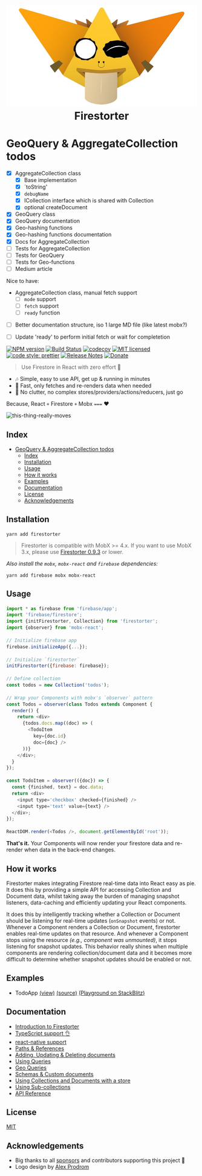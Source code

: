 <!-- prettier-ignore -->
<h1 align="center">
  <img src="./docs/_media/logo.jpg" /><br>
  Firestorter
</h1>

# GeoQuery & AggregateCollection todos
- [X] AggregateCollection class
  - [X] Base implementation
  - [X] `toString'
  - [X] `debugName`
  - [X] ICollection interface which is shared with Collection
  - [X] optional createDocument
- [X] GeoQuery class 
- [X] GeoQuery documentation
- [X] Geo-hashing functions
- [X] Geo-hashing functions documentation
- [X] Docs for AggregateCollection
- [ ] Tests for AggregateCollection
- [ ] Tests for GeoQuery
- [ ] Tests for Geo-functions
- [ ] Medium article

Nice to have:
- AggregateCollection class, manual fetch support
  - [ ] `mode` support
  - [ ] `fetch` support
  - [ ] `ready` function
- [ ] Better documentation structure, iso 1 large MD file (like latest mobx?)
- [ ] Update 'ready' to perform initial fetch or wait for completetion



<span class="badge-npmversion"><a href="https://npmjs.org/package/badges" title="View this project on NPM"><img src="https://img.shields.io/npm/v/firestorter.svg" alt="NPM version" /></a></span>
[![Build Status](https://travis-ci.org/IjzerenHein/firestorter.svg?branch=master)](https://travis-ci.org/IjzerenHein/firestorter)
[![codecov](https://codecov.io/gh/IjzerenHein/firestorter/branch/master/graph/badge.svg)](https://codecov.io/gh/IjzerenHein/firestorter)
[![MIT licensed](https://img.shields.io/badge/license-MIT-blue.svg)](https://raw.githubusercontent.com/IjzerenHein/firestorter/master/LICENSE.txt)
[![code style: prettier](https://img.shields.io/badge/code_style-prettier-ff69b4.svg)](https://github.com/prettier/prettier)
[![Release Notes](https://release-notes.com/badges/v1.svg)](https://release-notes.com/@IjzerenHein/Firestorter)
[![Donate](https://img.shields.io/badge/Donate-PayPal-green.svg)](https://www.paypal.com/cgi-bin/webscr?cmd=_s-xclick&hosted_button_id=C7KAZKHW6MXYL)

> Use Firestore in React with zero effort 🤘

* 🎶 Simple, easy to use API, get up & running in minutes
* 🚀 Fast, only fetches and re-renders data when needed
* 🤘 No clutter, no complex stores/providers/actions/reducers, just go

Because, React `+` Firestore `+` Mobx `===` ❤️

![this-thing-really-moves](./docs/_media/this-thing-really-moves.gif)

## Index

- [GeoQuery & AggregateCollection todos](#geoquery--aggregatecollection-todos)
  - [Index](#index)
  - [Installation](#installation)
  - [Usage](#usage)
  - [How it works](#how-it-works)
  - [Examples](#examples)
  - [Documentation](#documentation)
  - [License](#license)
  - [Acknowledgements](#acknowledgements)

## Installation

    yarn add firestorter

> Firestorter is compatible with MobX >= 4.x. If you want to use MobX 3.x, please use [Firestorter 0.9.3](https://github.com/IjzerenHein/firestorter/releases/tag/v0.9.3) or lower.

_Also install the `mobx`, `mobx-react` and `firebase` dependencies:_

    yarn add firebase mobx mobx-react

## Usage

```js
import * as firebase from 'firebase/app';
import 'firebase/firestore';
import {initFirestorter, Collection} from 'firestorter';
import {observer} from 'mobx-react';

// Initialize firebase app
firebase.initializeApp({...});

// Initialize `firestorter`
initFirestorter({firebase: firebase});

// Define collection
const todos = new Collection('todos');

// Wrap your Components with mobx's `observer` pattern
const Todos = observer(class Todos extends Component {
  render() {
    return <div>
      {todos.docs.map((doc) => (
        <TodoItem
          key={doc.id}
          doc={doc} />
      ))}
    </div>;
  }
});

const TodoItem = observer(({doc}) => {
  const {finished, text} = doc.data;
  return <div>
    <input type='checkbox' checked={finished} />
    <input type='text' value={text} />
  </div>;
});

ReactDOM.render(<Todos />, document.getElementById('root'));
```

**That's it.** Your Components will now render your firestore data
and re-render when data in the back-end changes.

## How it works

Firestorter makes integrating Firestore real-time data into React easy as pie. It does this by providing a simple API for accessing Collection and Document data, whilst taking away the burden of managing snapshot listeners, data-caching and efficiently updating your React components.

It does this by intelligently tracking whether a Collection or Document should be listening for real-time updates (`onSnapshot` events) or not. Whenever a Component renders a Collection or Document, firestorter enables real-time updates on that resource. And whenever a Component stops using the resource _(e.g., component was unmounted)_, it stops listening for snapshot updates. This behavior really shines when multiple components are rendering collection/document data and it becomes more difficult to determine whether snapshot updates should be enabled or not.

## Examples

* TodoApp [(view)](https://react-firestore-todo-app.stackblitz.io) [(source)](./examples/todoApp/src) [(Playground on StackBlitz)](https://stackblitz.com/edit/react-firestore-todo-app?file=Todos.js)

## Documentation

* [Introduction to Firestorter](https://medium.com/@hrutjes/building-a-react-firestore-app-with-zero-effort-and-mobx-525df611eabf)
* [TypeScript support 👌](./docs/TypeScript.md)
* [react-native support](./docs/ReactNative.md)
* [Paths & References](./docs/PathsAndReferences.md)
* [Adding, Updating & Deleting documents](./docs/AddUpdateDelete.md)
* [Using Queries](./docs/Queries.md)
* [Geo Queries](./docs/GeoQueries.md)
* [Schemas & Custom documents](./docs/SchemasAndCustomDocuments.md)
* [Using Collections and Documents with a store](./docs/Store.md)
* [Using Sub-collections](./docs/SubCollections.md)
* [API Reference](./docs/API.md)

## License

[MIT](./LICENSE.txt)

## Acknowledgements

* Big thanks to all [sponsors](./sponsors.md) and contributors supporting this project 🤘
* Logo design by [Alex Prodrom](https://github.com/AlexProdrom)
